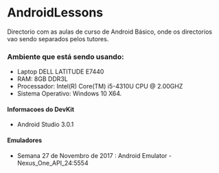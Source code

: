 # AndroidLessons

Directorio com as aulas de curso de Android Básico, onde os directorios vao sendo separados pelos tutores.

### Ambiente que está sendo usando:

- Laptop DELL LATITUDE E7440
- RAM: 8GB DDR3L
- Processador: Intel(R) Core(TM) i5-4310U CPU @ 2.00GHZ
- Sistema Operativo: Windows 10 X64.

#### Informacoes do DevKit

- Android Studio 3.0.1

#### Emuladores

- Semana 27 de Novembro de 2017 : Android Emulator - Nexus_One_API_24:5554
